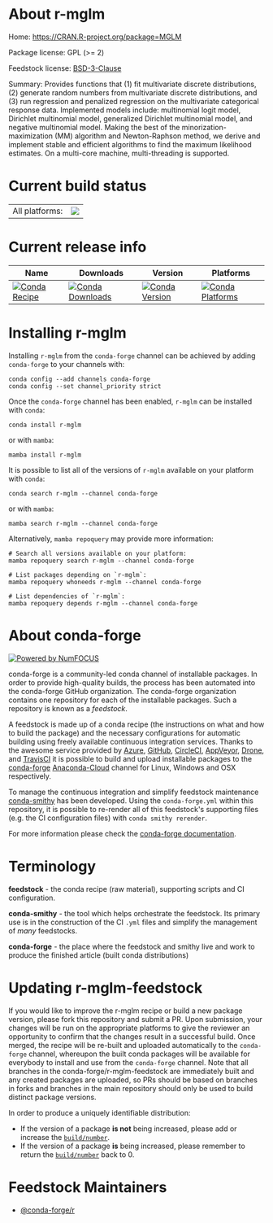 About r-mglm
============

Home: https://CRAN.R-project.org/package=MGLM

Package license: GPL (>= 2)

Feedstock license: [BSD-3-Clause](https://github.com/conda-forge/r-mglm-feedstock/blob/main/LICENSE.txt)

Summary: Provides functions that (1) fit multivariate discrete distributions, (2) generate random numbers from multivariate discrete distributions, and (3) run regression and penalized regression on the multivariate categorical response data.  Implemented models include: multinomial logit model, Dirichlet multinomial model, generalized Dirichlet multinomial model, and negative multinomial model. Making the best of the minorization-maximization (MM) algorithm and Newton-Raphson method, we derive and implement stable and efficient algorithms to find the maximum likelihood estimates. On a multi-core machine, multi-threading is supported.

Current build status
====================


<table><tr><td>All platforms:</td>
    <td>
      <a href="https://dev.azure.com/conda-forge/feedstock-builds/_build/latest?definitionId=7078&branchName=main">
        <img src="https://dev.azure.com/conda-forge/feedstock-builds/_apis/build/status/r-mglm-feedstock?branchName=main">
      </a>
    </td>
  </tr>
</table>

Current release info
====================

| Name | Downloads | Version | Platforms |
| --- | --- | --- | --- |
| [![Conda Recipe](https://img.shields.io/badge/recipe-r--mglm-green.svg)](https://anaconda.org/conda-forge/r-mglm) | [![Conda Downloads](https://img.shields.io/conda/dn/conda-forge/r-mglm.svg)](https://anaconda.org/conda-forge/r-mglm) | [![Conda Version](https://img.shields.io/conda/vn/conda-forge/r-mglm.svg)](https://anaconda.org/conda-forge/r-mglm) | [![Conda Platforms](https://img.shields.io/conda/pn/conda-forge/r-mglm.svg)](https://anaconda.org/conda-forge/r-mglm) |

Installing r-mglm
=================

Installing `r-mglm` from the `conda-forge` channel can be achieved by adding `conda-forge` to your channels with:

```
conda config --add channels conda-forge
conda config --set channel_priority strict
```

Once the `conda-forge` channel has been enabled, `r-mglm` can be installed with `conda`:

```
conda install r-mglm
```

or with `mamba`:

```
mamba install r-mglm
```

It is possible to list all of the versions of `r-mglm` available on your platform with `conda`:

```
conda search r-mglm --channel conda-forge
```

or with `mamba`:

```
mamba search r-mglm --channel conda-forge
```

Alternatively, `mamba repoquery` may provide more information:

```
# Search all versions available on your platform:
mamba repoquery search r-mglm --channel conda-forge

# List packages depending on `r-mglm`:
mamba repoquery whoneeds r-mglm --channel conda-forge

# List dependencies of `r-mglm`:
mamba repoquery depends r-mglm --channel conda-forge
```


About conda-forge
=================

[![Powered by
NumFOCUS](https://img.shields.io/badge/powered%20by-NumFOCUS-orange.svg?style=flat&colorA=E1523D&colorB=007D8A)](https://numfocus.org)

conda-forge is a community-led conda channel of installable packages.
In order to provide high-quality builds, the process has been automated into the
conda-forge GitHub organization. The conda-forge organization contains one repository
for each of the installable packages. Such a repository is known as a *feedstock*.

A feedstock is made up of a conda recipe (the instructions on what and how to build
the package) and the necessary configurations for automatic building using freely
available continuous integration services. Thanks to the awesome service provided by
[Azure](https://azure.microsoft.com/en-us/services/devops/), [GitHub](https://github.com/),
[CircleCI](https://circleci.com/), [AppVeyor](https://www.appveyor.com/),
[Drone](https://cloud.drone.io/welcome), and [TravisCI](https://travis-ci.com/)
it is possible to build and upload installable packages to the
[conda-forge](https://anaconda.org/conda-forge) [Anaconda-Cloud](https://anaconda.org/)
channel for Linux, Windows and OSX respectively.

To manage the continuous integration and simplify feedstock maintenance
[conda-smithy](https://github.com/conda-forge/conda-smithy) has been developed.
Using the ``conda-forge.yml`` within this repository, it is possible to re-render all of
this feedstock's supporting files (e.g. the CI configuration files) with ``conda smithy rerender``.

For more information please check the [conda-forge documentation](https://conda-forge.org/docs/).

Terminology
===========

**feedstock** - the conda recipe (raw material), supporting scripts and CI configuration.

**conda-smithy** - the tool which helps orchestrate the feedstock.
                   Its primary use is in the construction of the CI ``.yml`` files
                   and simplify the management of *many* feedstocks.

**conda-forge** - the place where the feedstock and smithy live and work to
                  produce the finished article (built conda distributions)


Updating r-mglm-feedstock
=========================

If you would like to improve the r-mglm recipe or build a new
package version, please fork this repository and submit a PR. Upon submission,
your changes will be run on the appropriate platforms to give the reviewer an
opportunity to confirm that the changes result in a successful build. Once
merged, the recipe will be re-built and uploaded automatically to the
`conda-forge` channel, whereupon the built conda packages will be available for
everybody to install and use from the `conda-forge` channel.
Note that all branches in the conda-forge/r-mglm-feedstock are
immediately built and any created packages are uploaded, so PRs should be based
on branches in forks and branches in the main repository should only be used to
build distinct package versions.

In order to produce a uniquely identifiable distribution:
 * If the version of a package **is not** being increased, please add or increase
   the [``build/number``](https://docs.conda.io/projects/conda-build/en/latest/resources/define-metadata.html#build-number-and-string).
 * If the version of a package **is** being increased, please remember to return
   the [``build/number``](https://docs.conda.io/projects/conda-build/en/latest/resources/define-metadata.html#build-number-and-string)
   back to 0.

Feedstock Maintainers
=====================

* [@conda-forge/r](https://github.com/conda-forge/r/)

